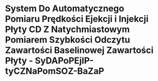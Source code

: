 # System Do Automatycznego Pomiaru Prędkości Ejekcji i Injekcji Płyty CD Z Natychmiastowym Pomiarem Szybkości Odczytu Zawartości Baselinowej Zawartości Płyty - SyDAPoPEjIP-tyCZNaPomSOZ-BaZaP

